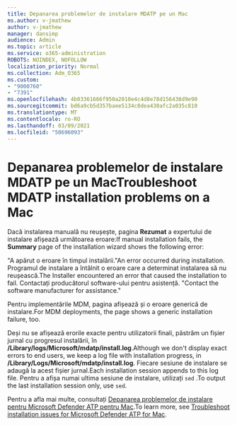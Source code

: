 ```yaml
---
title: Depanarea problemelor de instalare MDATP pe un Mac
ms.author: v-jmathew
author: v-jmathew
manager: dansimp
audience: Admin
ms.topic: article
ms.service: o365-administration
ROBOTS: NOINDEX, NOFOLLOW
localization_priority: Normal
ms.collection: Adm_O365
ms.custom:
- "9000760"
- "7391"
ms.openlocfilehash: 4b03361666f950a2010e4c4d8e78d156438d9e90
ms.sourcegitcommit: bd6a9cb5d357baee5134c0dea430afc2a035c810
ms.translationtype: MT
ms.contentlocale: ro-RO
ms.lasthandoff: 03/09/2021
ms.locfileid: "50696093"
---
```

# <a name="troubleshoot-mdatp-installation-problems-on-a-mac"></a><span data-ttu-id="7db18-102">Depanarea problemelor de instalare MDATP pe un Mac</span><span class="sxs-lookup"><span data-stu-id="7db18-102">Troubleshoot MDATP installation problems on a Mac</span></span>

<span data-ttu-id="7db18-103">Dacă instalarea manuală nu reușește, pagina **Rezumat** a expertului de instalare afișează următoarea eroare:</span><span class="sxs-lookup"><span data-stu-id="7db18-103">If manual installation fails, the **Summary** page of the installation wizard shows the following error:</span></span>

<span data-ttu-id="7db18-104">"A apărut o eroare în timpul instalării.</span><span class="sxs-lookup"><span data-stu-id="7db18-104">"An error occurred during installation.</span></span> <span data-ttu-id="7db18-105">Programul de instalare a întâlnit o eroare care a determinat instalarea să nu reușească.</span><span class="sxs-lookup"><span data-stu-id="7db18-105">The Installer encountered an error that caused the installation to fail.</span></span> <span data-ttu-id="7db18-106">Contactați producătorul software-ului pentru asistență. "</span><span class="sxs-lookup"><span data-stu-id="7db18-106">Contact the software manufacturer for assistance."</span></span>

<span data-ttu-id="7db18-107">Pentru implementările MDM, pagina afișează și o eroare generică de instalare.</span><span class="sxs-lookup"><span data-stu-id="7db18-107">For MDM deployments, the page shows a generic installation failure, too.</span></span>

<span data-ttu-id="7db18-108">Deși nu se afișează erorile exacte pentru utilizatorii finali, păstrăm un fișier jurnal cu progresul instalării, în **/Library/logs/Microsoft/mdatp/install.log**.</span><span class="sxs-lookup"><span data-stu-id="7db18-108">Although we don't display exact errors to end users, we keep a log file with installation progress, in **/Library/Logs/Microsoft/mdatp/install.log**.</span></span> <span data-ttu-id="7db18-109">Fiecare sesiune de instalare se adaugă la acest fișier jurnal.</span><span class="sxs-lookup"><span data-stu-id="7db18-109">Each installation session appends to this log file.</span></span> <span data-ttu-id="7db18-110">Pentru a afișa numai ultima sesiune de instalare, utilizați `sed` .</span><span class="sxs-lookup"><span data-stu-id="7db18-110">To output the last installation session only, use `sed`.</span></span>

<span data-ttu-id="7db18-111">Pentru a afla mai multe, consultați [Depanarea problemelor de instalare pentru Microsoft Defender ATP pentru Mac](https://go.microsoft.com/fwlink/?linkid=2144615).</span><span class="sxs-lookup"><span data-stu-id="7db18-111">To learn more, see [Troubleshoot installation issues for Microsoft Defender ATP for Mac](https://go.microsoft.com/fwlink/?linkid=2144615).</span></span>
